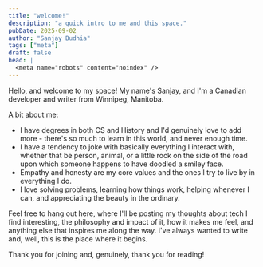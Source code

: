 ```yaml
---
title: "welcome!"
description: "a quick intro to me and this space."
pubDate: 2025-09-02
author: "Sanjay Budhia"
tags: ["meta"]
draft: false
head: |
  <meta name="robots" content="noindex" />
---
```

Hello, and welcome to my space! My name's Sanjay, and I'm a Canadian developer and writer from Winnipeg, Manitoba. 

A bit about me:
- I have degrees in both CS and History and I'd genuinely love to add more - there's so much to learn in this world, and never enough time.
- I have a tendency to joke with basically everything I interact with, whether that be person, animal, or a little rock on the side of the road upon which someone happens to have doodled a smiley face. 
- Empathy and honesty are my core values and the ones I try to live by in everything I do.
- I love solving problems, learning how things work, helping whenever I can, and appreciating the beauty in the ordinary. 

Feel free to hang out here, where I'll be posting my thoughts about tech I find interesting, the philosophy and impact of it, how it makes me feel, and anything else that inspires me along the way. I've always wanted to write and, well, this is the place where it begins. 

Thank you for joining and, genuinely, thank you for reading!

